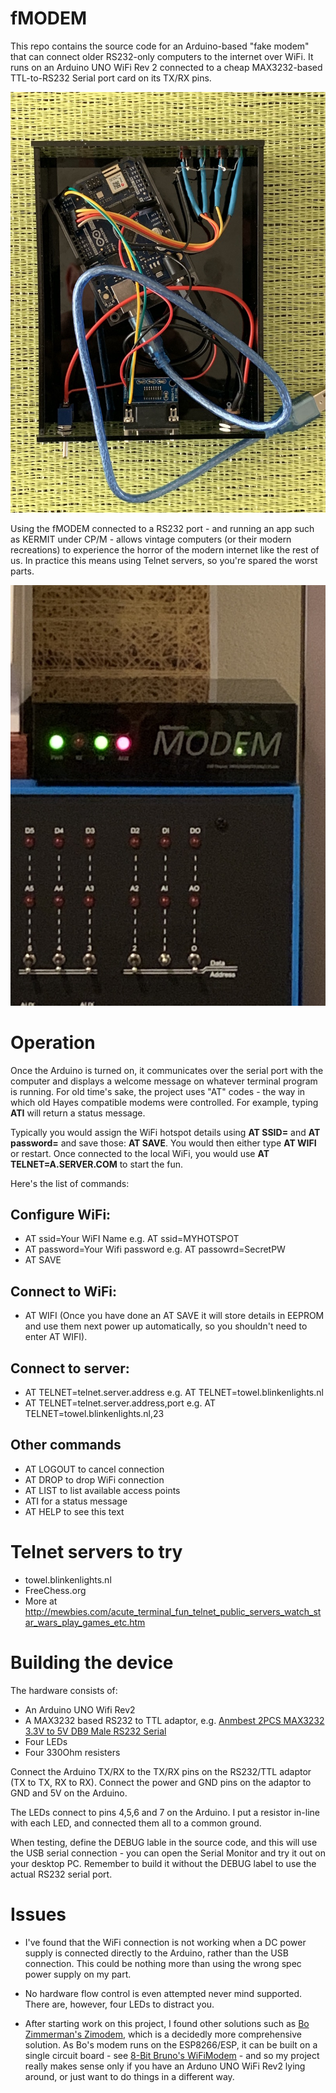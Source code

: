 # fMODEM
This repo contains the source code for an Arduino-based "fake modem" that can connect older RS232-only computers to the internet over WiFi. It runs on an Arduino UNO WiFi Rev 2 connected to a cheap MAX3232-based TTL-to-RS232 Serial port card on its TX/RX pins.

![The inside of a fMODEM, showing the Arduino UNO Wifi Rev 2, and a TTL RS232 card](modem1.jpeg)

Using the fMODEM connected to a RS232 port - and running an app such as KERMIT under CP/M - allows vintage computers (or their modern recreations) to experience the horror of the modern internet like the rest of us. In practice this means using Telnet servers, so you're spared the worst parts.

![The outside of a fMODEM, connected to a Altair-Duino](modem2.jpeg)

# Operation

Once the Arduino is turned on, it communicates over the serial port with the computer and displays a welcome message on whatever terminal program is running. For old time's sake, the project uses "AT" codes - the way in which old Hayes compatible modems were controlled. For example, typing **ATI** will return a status message. 

Typically you would assign the WiFi hotspot details using **AT SSID=** and **AT password=** and save those: **AT SAVE**. You would then either type **AT WIFI** or restart. Once connected to the local WiFi, you would use **AT TELNET=A.SERVER.COM** to start the fun.

Here's the list of commands:

## Configure WiFi:
  * AT ssid=Your WiFI Name e.g. AT ssid=MYHOTSPOT
  * AT password=Your Wifi password e.g. AT passowrd=SecretPW
  * AT SAVE
  
## Connect to WiFi:
  * AT WIFI (Once you have done an AT SAVE it will store details in EEPROM and use them next power up automatically, so you shouldn't need to enter AT WIFI).

## Connect to server:
  * AT TELNET=telnet.server.address e.g. AT TELNET=towel.blinkenlights.nl
  * AT TELNET=telnet.server.address,port e.g. AT TELNET=towel.blinkenlights.nl,23
  
  
## Other commands
  * AT LOGOUT to cancel connection
  * AT DROP to drop WiFi connection
  * AT LIST to list available access points
  * ATI for a status message
  * AT HELP to see this text

# Telnet servers to try

* towel.blinkenlights.nl
* FreeChess.org
* More at http://mewbies.com/acute_terminal_fun_telnet_public_servers_watch_star_wars_play_games_etc.htm

# Building the device

The hardware consists of:

* An Arduino UNO Wifi Rev2
* A MAX3232 based RS232 to TTL adaptor, e.g. [Anmbest 2PCS MAX3232 3.3V to 5V DB9 Male RS232 Serial](https://www.amazon.com/gp/product/B07LBDZ9WG)
* Four LEDs
* Four 330Ohm resisters

Connect the Arduino TX/RX to the TX/RX pins on the RS232/TTL adaptor (TX to TX, RX to RX). Connect the power and GND pins on the adaptor to GND and 5V on the Arduino.

The LEDs connect to pins 4,5,6 and 7 on the Arduino. I put a resistor in-line with each LED, and connected them all to a common ground.

When testing, define the DEBUG lable in the source code, and this will use the USB serial connection - you can open the Serial Monitor and try it out on your desktop PC. Remember to build it without the DEBUG label to use the actual RS232 serial port.

# Issues

* I've found that the WiFi connection is not working when a DC power supply is connected directly to the Arduino, rather than the USB connection. This could be nothing more than using the wrong spec power supply on my part.

* No hardware flow control is even attempted never mind supported. There are, however, four LEDs to distract you.

* After starting work on this project, I found other solutions such as [Bo Zimmerman's Zimodem](https://github.com/bozimmerman/Zimodem), which is a decidedly more comprehensive solution. As Bo's modem runs on the ESP8266/ESP, it can be built on a single circuit board - see [8-Bit Bruno's WiFiModem](https://github.com/8bit-bruno/WiFiModem) - and so my project really makes sense only if you have an Arduno UNO WiFi Rev2 lying around, or just want to do things in a different way.
